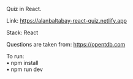Quiz in React.

Link: https://alanbaltabay-react-quiz.netlify.app

Stack: React

Questions are taken from: https://opentdb.com

To run: <br>
• npm install <br>
• npm run dev
